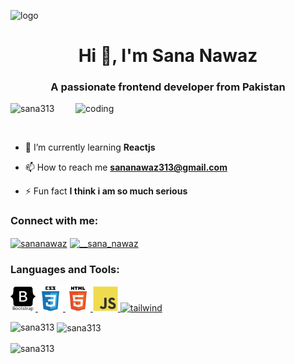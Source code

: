 ![logo](https://static.packt-cdn.com/products/9781838648121/graphics/assets/9a5e3a54-0f0e-42a2-ab09-3ab748173cfe.png)
<h1 align="center">Hi 👋, I'm Sana Nawaz</h1>
<h3 align="center">A passionate frontend developer from Pakistan</h3>
<img align="right" alt="coding" width="400" src="https://user-images.githubusercontent.com/55389276/140866485-8fb1c876-9a8f-4d6a-98dc-08c4981eaf70.gif">
<p align="left"> <img src="https://komarev.com/ghpvc/?username=sana313&label=Profile%20views&color=0e75b6&style=flat" alt="sana313" /> </p>

<p align="left"> <a href="https://twitter.com/" target="blank"><img src="https://img.shields.io/twitter/follow/?logo=twitter&style=for-the-badge" alt="" /></a> </p>

- 🌱 I’m currently learning **Reactjs**

- 📫 How to reach me **sananawaz313@gmail.com**

- ⚡ Fun fact **I think i am so much serious**

<h3 align="left">Connect with me:</h3>
<p align="left">
<a href="https://linkedin.com/in/sananawaz" target="blank"><img align="center" src="https://raw.githubusercontent.com/rahuldkjain/github-profile-readme-generator/master/src/images/icons/Social/linked-in-alt.svg" alt="sananawaz" height="30" width="40" /></a>
<a href="https://instagram.com/__sana_nawaz" target="blank"><img align="center" src="https://raw.githubusercontent.com/rahuldkjain/github-profile-readme-generator/master/src/images/icons/Social/instagram.svg" alt="__sana_nawaz" height="30" width="40" /></a>
</p>

<h3 align="left">Languages and Tools:</h3>
<p align="left"> <a href="https://getbootstrap.com" target="_blank" rel="noreferrer"> <img src="https://raw.githubusercontent.com/devicons/devicon/master/icons/bootstrap/bootstrap-plain-wordmark.svg" alt="bootstrap" width="40" height="40"/> </a> <a href="https://www.w3schools.com/css/" target="_blank" rel="noreferrer"> <img src="https://raw.githubusercontent.com/devicons/devicon/master/icons/css3/css3-original-wordmark.svg" alt="css3" width="40" height="40"/> </a> <a href="https://www.w3.org/html/" target="_blank" rel="noreferrer"> <img src="https://raw.githubusercontent.com/devicons/devicon/master/icons/html5/html5-original-wordmark.svg" alt="html5" width="40" height="40"/> </a> <a href="https://developer.mozilla.org/en-US/docs/Web/JavaScript" target="_blank" rel="noreferrer"> <img src="https://raw.githubusercontent.com/devicons/devicon/master/icons/javascript/javascript-original.svg" alt="javascript" width="40" height="40"/> </a> <a href="https://tailwindcss.com/" target="_blank" rel="noreferrer"> <img src="https://www.vectorlogo.zone/logos/tailwindcss/tailwindcss-icon.svg" alt="tailwind" width="40" height="40"/> </a> </p>

<p><img align="left" src="https://github-readme-stats.vercel.app/api/top-langs?username=sana313&show_icons=true&locale=en&layout=compact" alt="sana313" /></p>

<p>&nbsp;<img align="center" src="https://github-readme-stats.vercel.app/api?username=sana313&show_icons=true&locale=en" alt="sana313" /></p>

<p><img align="center" src="https://github-readme-streak-stats.herokuapp.com/?user=sana313&" alt="sana313" /></p>

